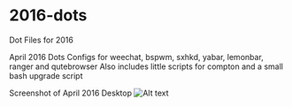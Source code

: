 # 2016-dots
Dot Files for 2016

April 2016 Dots
Configs for weechat, bspwm, sxhkd, yabar, lemonbar, ranger and qutebrowser
Also includes little scripts for compton and a small bash upgrade script

Screenshot of April 2016 Desktop
![Alt text](https://raw.githubusercontent.com/z1lt0id/2016-dots/master/pictures/apr2016.png?raw=true "April 2016 Desktop")
